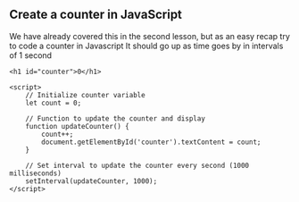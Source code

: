## Create a counter in JavaScript

We have already covered this in the second lesson, but as an easy recap try to code a counter in Javascript
It should go up as time goes by in intervals of 1 second

<!DOCTYPE html>
<html lang="en">
<head>
    <meta charset="UTF-8">
    <meta name="viewport" content="width=device-width, initial-scale=1.0">
    <title>JavaScript Counter</title>
</head>
<body>

    <h1 id="counter">0</h1>

    <script>
        // Initialize counter variable
        let count = 0;

        // Function to update the counter and display
        function updateCounter() {
            count++;
            document.getElementById('counter').textContent = count;
        }

        // Set interval to update the counter every second (1000 milliseconds)
        setInterval(updateCounter, 1000);
    </script>

</body>
</html>
